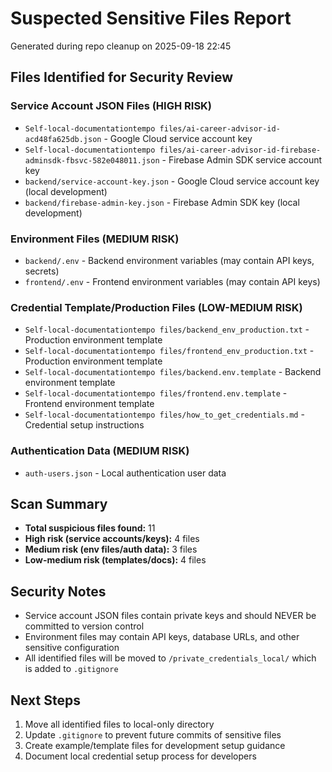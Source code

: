 # Suspected Sensitive Files Report

Generated during repo cleanup on 2025-09-18 22:45

## Files Identified for Security Review

### Service Account JSON Files (HIGH RISK)
- `Self-local-documentationtempo files/ai-career-advisor-id-acd48fa625db.json` - Google Cloud service account key
- `Self-local-documentationtempo files/ai-career-advisor-id-firebase-adminsdk-fbsvc-582e048011.json` - Firebase Admin SDK service account key  
- `backend/service-account-key.json` - Google Cloud service account key (local development)
- `backend/firebase-admin-key.json` - Firebase Admin SDK key (local development)

### Environment Files (MEDIUM RISK)
- `backend/.env` - Backend environment variables (may contain API keys, secrets)
- `frontend/.env` - Frontend environment variables (may contain API keys)

### Credential Template/Production Files (LOW-MEDIUM RISK)
- `Self-local-documentationtempo files/backend_env_production.txt` - Production environment template
- `Self-local-documentationtempo files/frontend_env_production.txt` - Production environment template  
- `Self-local-documentationtempo files/backend.env.template` - Backend environment template
- `Self-local-documentationtempo files/frontend.env.template` - Frontend environment template
- `Self-local-documentationtempo files/how_to_get_credentials.md` - Credential setup instructions

### Authentication Data (MEDIUM RISK)
- `auth-users.json` - Local authentication user data

## Scan Summary
- **Total suspicious files found:** 11
- **High risk (service accounts/keys):** 4 files
- **Medium risk (env files/auth data):** 3 files  
- **Low-medium risk (templates/docs):** 4 files

## Security Notes
- Service account JSON files contain private keys and should NEVER be committed to version control
- Environment files may contain API keys, database URLs, and other sensitive configuration
- All identified files will be moved to `/private_credentials_local/` which is added to `.gitignore`

## Next Steps
1. Move all identified files to local-only directory
2. Update `.gitignore` to prevent future commits of sensitive files
3. Create example/template files for development setup guidance
4. Document local credential setup process for developers